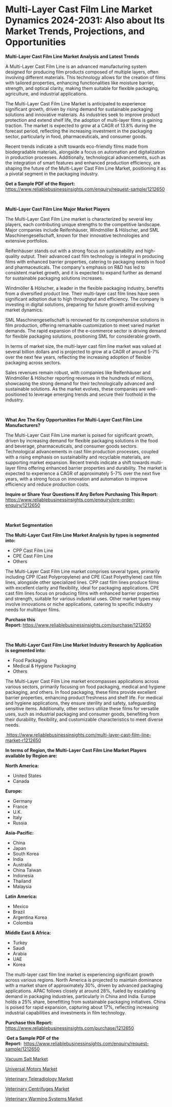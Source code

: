 <p><h1>Multi-Layer Cast Film Line Market Dynamics 2024-2031: Also about Its Market Trends, Projections, and Opportunities</h1></p><p><strong>Multi-Layer Cast Film Line Market Analysis and Latest Trends</strong></p>
<p><p>A Multi-Layer Cast Film Line is an advanced manufacturing system designed for producing film products composed of multiple layers, often involving different materials. This technology allows for the creation of films with tailored properties, enhancing functionalities like moisture barrier, strength, and optical clarity, making them suitable for flexible packaging, agriculture, and industrial applications.</p><p>The Multi-Layer Cast Film Line Market is anticipated to experience significant growth, driven by rising demand for sustainable packaging solutions and innovative materials. As industries seek to improve product protection and extend shelf life, the adoption of multi-layer films is gaining traction. The market is expected to grow at a CAGR of 13.8% during the forecast period, reflecting the increasing investment in the packaging sector, particularly in food, pharmaceuticals, and consumer goods.</p><p>Recent trends indicate a shift towards eco-friendly films made from biodegradable materials, alongside a focus on automation and digitalization in production processes. Additionally, technological advancements, such as the integration of smart features and enhanced production efficiency, are shaping the future of the Multi-Layer Cast Film Line Market, positioning it as a pivotal segment in the packaging industry.</p></p>
<p><strong>Get a Sample PDF of the Report:&nbsp;</strong> <a href="https://www.reliablebusinessinsights.com/enquiry/request-sample/1212650?utm_campaign=112&utm_medium=2&utm_source=Github&utm_content=ia&utm_term=17122024&utm_id=multi-layer-cast-film-line">https://www.reliablebusinessinsights.com/enquiry/request-sample/1212650</a></p>
<p>&nbsp;</p>
<p><strong>Multi-Layer Cast Film Line Major Market Players</strong></p>
<p><p>The Multi-Layer Cast Film Line market is characterized by several key players, each contributing unique strengths to the competitive landscape. Major companies include Reifenhäuser, Windmöller & Hölscher, and SML Maschinengesellschaft, known for their innovative technologies and extensive portfolios. </p><p>Reifenhäuser stands out with a strong focus on sustainability and high-quality output. Their advanced cast film technology is integral in producing films with enhanced barrier properties, catering to packaging needs in food and pharmaceuticals. The company's emphasis on R&D has led to consistent market growth, and it is expected to expand further as demand for sustainable packaging solutions increases.</p><p>Windmöller & Hölscher, a leader in the flexible packaging industry, benefits from a diversified product line. Their multi-layer cast film lines have seen significant adoption due to high throughput and efficiency. The company is investing in digital solutions, preparing for future growth amid evolving market dynamics.</p><p>SML Maschinengesellschaft is renowned for its comprehensive solutions in film production, offering remarkable customization to meet varied market demands. The rapid expansion of the e-commerce sector is driving demand for flexible packaging solutions, positioning SML for considerable growth.</p><p>In terms of market size, the multi-layer cast film line market was valued at several billion dollars and is projected to grow at a CAGR of around 5-7% over the next few years, reflecting the increasing adoption of flexible packaging across sectors.</p><p>Sales revenues remain robust, with companies like Reifenhäuser and Windmöller & Hölscher reporting revenues in the hundreds of millions, showcasing the strong demand for their technologically advanced and sustainable solutions. As the market evolves, these companies are well-positioned to leverage emerging trends and secure their foothold in the industry.</p></p>
<p>&nbsp;</p>
<p><strong>What Are The Key Opportunities For Multi-Layer Cast Film Line Manufacturers?</strong></p>
<p><p>The Multi-Layer Cast Film Line market is poised for significant growth, driven by increasing demand for flexible packaging solutions in the food and beverage, pharmaceuticals, and consumer goods sectors. Technological advancements in cast film production processes, coupled with a rising emphasis on sustainability and recyclable materials, are supporting market expansion. Recent trends indicate a shift towards multi-layer films offering enhanced barrier properties and durability. The market is expected to experience a CAGR of approximately 5-7% over the next five years, with a strong focus on innovation and automation to improve efficiency and reduce production costs.</p></p>
<p><strong>Inquire or Share Your Questions If Any Before Purchasing This Report:</strong> <a href="https://www.reliablebusinessinsights.com/enquiry/pre-order-enquiry/1212650?utm_campaign=112&utm_medium=2&utm_source=Github&utm_content=ia&utm_term=17122024&utm_id=multi-layer-cast-film-line">https://www.reliablebusinessinsights.com/enquiry/pre-order-enquiry/1212650</a></p>
<p>&nbsp;</p>
<p><strong>Market Segmentation</strong></p>
<p><strong>The Multi-Layer Cast Film Line Market Analysis by types is segmented into:</strong></p>
<p><ul><li>CPP Cast Film Line</li><li>CPE Cast Film Line</li><li>Others</li></ul></p>
<p><p>The Multi-Layer Cast Film Line market comprises several types, primarily including CPP (Cast Polypropylene) and CPE (Cast Polyethylene) cast film lines, alongside other specialized lines. CPP cast film lines produce films with excellent clarity and flexibility, ideal for packaging applications. CPE cast film lines focus on producing films with enhanced barrier properties and strength, suitable for various industrial uses. Other market types may involve innovations or niche applications, catering to specific industry needs for multilayer films.</p></p>
<p><strong>Purchase this Report:&nbsp;</strong><a href="https://www.reliablebusinessinsights.com/purchase/1212650?utm_campaign=112&utm_medium=2&utm_source=Github&utm_content=ia&utm_term=17122024&utm_id=multi-layer-cast-film-line">https://www.reliablebusinessinsights.com/purchase/1212650</a></p>
<p>&nbsp;</p>
<p><strong>The Multi-Layer Cast Film Line Market Industry Research by Application is segmented into:</strong></p>
<p><ul><li>Food Packaging</li><li>Medical & Hygiene Packaging</li><li>Others</li></ul></p>
<p><p>The Multi-Layer Cast Film Line market encompasses applications across various sectors, primarily focusing on food packaging, medical and hygiene packaging, and others. In food packaging, these films provide excellent barrier properties, enhancing product freshness and shelf life. For medical and hygiene applications, they ensure sterility and safety, safeguarding sensitive items. Additionally, other sectors utilize these films for versatile uses, such as industrial packaging and consumer goods, benefiting from their durability, flexibility, and customizable characteristics to meet diverse needs.</p></p>
<p><a href="https://www.reliablebusinessinsights.com/multi-layer-cast-film-line-market-r1212650?utm_campaign=112&utm_medium=2&utm_source=Github&utm_content=ia&utm_term=17122024&utm_id=multi-layer-cast-film-line">&nbsp;https://www.reliablebusinessinsights.com/multi-layer-cast-film-line-market-r1212650</a></p>
<p><strong>In terms of Region, the Multi-Layer Cast Film Line Market Players available by Region are:</strong></p>
<p>
    <p> <strong> North America: </strong>
        <ul>
            <li>United States</li>
            <li>Canada</li>
        </ul>
        </p> 
    <p> <strong> Europe: </strong>
        <ul>
            <li>Germany</li>
            <li>France</li>
            <li>U.K.</li>
            <li>Italy</li>
            <li>Russia</li>
        </ul>
        </p> 
    <p> <strong> Asia-Pacific: </strong>
        <ul>
            <li>China</li>
            <li>Japan</li>
            <li>South Korea</li>
            <li>India</li>
            <li>Australia</li>
            <li>China Taiwan</li>
            <li>Indonesia</li>
            <li>Thailand</li>
            <li>Malaysia</li>
        </ul>
        </p> 
    <p> <strong> Latin America: </strong>
        <ul>
            <li>Mexico</li>
            <li>Brazil</li>
            <li>Argentina Korea</li>
            <li>Colombia</li>
        </ul>
        </p> 
    <p> <strong> Middle East & Africa: </strong>
        <ul>
            <li>Turkey</li>
            <li>Saudi</li>
            <li>Arabia</li>
            <li>UAE</li>
            <li>Korea</li>
        </ul>
    </p>
    </p>
<p><p>The multi-layer cast film line market is experiencing significant growth across various regions. North America is projected to maintain dominance with a market share of approximately 30%, driven by advanced packaging applications. APAC follows closely at around 28%, fueled by escalating demand in packaging industries, particularly in China and India. Europe holds a 25% share, benefitting from sustainable packaging initiatives. China is poised for rapid expansion, capturing about 17%, reflecting increasing industrial capabilities and investments in film technology.</p></p>
<p><strong>Purchase this Report: </strong><a href="https://www.reliablebusinessinsights.com/purchase/1212650?utm_campaign=112&utm_medium=2&utm_source=Github&utm_content=ia&utm_term=17122024&utm_id=multi-layer-cast-film-line">https://www.reliablebusinessinsights.com/purchase/1212650</a></p>
<p>&nbsp;<strong>Get a Sample PDF of the Report:&nbsp;&nbsp;</strong><a href="https://www.reliablebusinessinsights.com/enquiry/request-sample/1212650?utm_campaign=112&utm_medium=2&utm_source=Github&utm_content=ia&utm_term=17122024&utm_id=multi-layer-cast-film-line">https://www.reliablebusinessinsights.com/enquiry/request-sample/1212650</a></p>
<p><strong></strong></p>
<p><p><a href="https://www.linkedin.com/pulse/vacuum-salt-market-analysis-qualitative-quantitative-study-wfspe?utm_campaign=112&utm_medium=2&utm_source=Github&utm_content=ia&utm_term=17122024&utm_id=multi-layer-cast-film-line">Vacuum Salt Market</a></p><p><a href="https://www.linkedin.com/pulse/in-depth-universal-motors-market-analysis-examining-growth-3oh6e?utm_campaign=112&utm_medium=2&utm_source=Github&utm_content=ia&utm_term=17122024&utm_id=multi-layer-cast-film-line">Universal Motors Market</a></p><p><a href="https://www.linkedin.com/pulse/trends-veterinary-teleradiology-market-2024-2031-expected-growth-sg4qf?utm_campaign=112&utm_medium=2&utm_source=Github&utm_content=ia&utm_term=17122024&utm_id=multi-layer-cast-film-line">Veterinary Teleradiology Market</a></p><p><a href="https://www.linkedin.com/pulse/sales-projections-analysis-veterinary-centrifuges-market-expected-evckf?utm_campaign=112&utm_medium=2&utm_source=Github&utm_content=ia&utm_term=17122024&utm_id=multi-layer-cast-film-line">Veterinary Centrifuges Market</a></p><p><a href="https://www.linkedin.com/pulse/forecast-of46-cagr-study-veterinary-warming-systems-market-analysis-wldwf?utm_campaign=112&utm_medium=2&utm_source=Github&utm_content=ia&utm_term=17122024&utm_id=multi-layer-cast-film-line">Veterinary Warming Systems Market</a></p></p>
